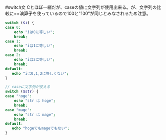 #switch文
Cとほぼ一緒だが、caseの値に文字列が使用出来る。が、文字列の比較に==演算子を使っているので100と"100"が同じとみなされるため注意。

```php
switch ($i) {
case 0:
    echo "iは0に等しい";
    break;
case 1:
    echo "iは1に等しい";
    break;
case 2:
    echo "iは2に等しい";
    break;
default:
   echo "iは0,1,2に等しくない";
}

// caseに文字列が使える
switch ($str) {
case "hoge":
    echo "str は hoge";
    break;
case "mage":
    echo "str は mage";
    break;
default:
   echo "hogeでもmageでもない";
}
```
